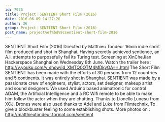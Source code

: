 ```yaml
---
id: 7975
title: Project｜SENTIENT Short Film (2016)
date: 2016-06-09 14:27:20
author: 36
group: Project｜SENTIENT Short Film (2016)
post_name: project%ef%bd%9csentient-short-film-2016
---
```


SENTIENT Short Film (2016) Directed by Matthieu Tondeur 16min indie short film produced and shot in Shanghai. Having secretly achieved sentience, an A.I. attempts to purposefully fail its Turing test. Screening at XinCheJian Hackerspace Shanghai on Wednesday 8th June. Watch the trailer here : http://v.youku.com/v_show/id_XMTQ0OTM4MDkyOA==.html The Short Film SENTIENT has been made with the efforts of 30 persons from 12 countries and 5 continents. It was entirely shot in Shanghai. SENTIENT was made by a passionate crew of engineers, stylist, actors, set designer, makeup artist and sound designers. We used Arduino based animatronic for control ADAM, the Artificial Intelligence and a RC Wifi remote to be able to make him follow the actor when they are chatting. Thanks to Lionello Lunesu from XCJ. Drones were also used thanks to Adel and Luke from Filmtechnix, To give a blockbuster feeling to some establishing shots. More photos on : http://matthieutondeur.format.com/sentient